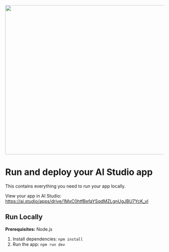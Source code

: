 <div align="center">
<img width="1200" height="475" alt="GHBanner" src="https://github.com/user-attachments/assets/0aa67016-6eaf-458a-adb2-6e31a0763ed6" />
</div>

# Run and deploy your AI Studio app

This contains everything you need to run your app locally.

View your app in AI Studio: https://ai.studio/apps/drive/1MxC0htfBefaYSqdMZLgnUgJBU7YcK_vI

## Run Locally

**Prerequisites:**  Node.js


1. Install dependencies:
   `npm install`
3. Run the app:
   `npm run dev`
